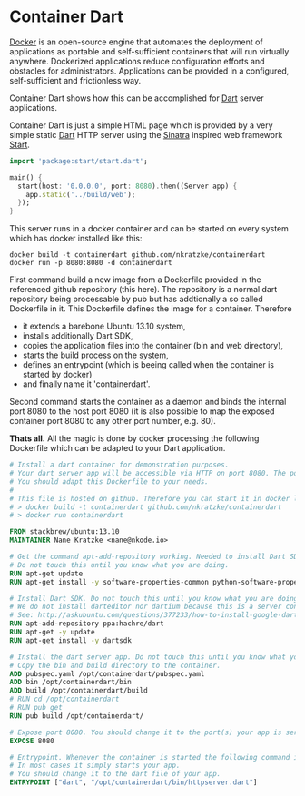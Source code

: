 Container Dart
==============

[docker]: https://www.docker.io/
[dart]: https://www.dartlang.org/
[start]: https://github.com/lvivski/start
[sinatra]: http://www.sinatrarb.com/

[Docker][docker] is an open-source engine that automates the deployment of applications as portable and self-sufficient containers that will run virtually anywhere. Dockerized applications reduce configuration efforts and obstacles for administrators. Applications can be provided in a configured, self-sufficient and frictionless way.

Container Dart shows how this can be accomplished for [Dart][dart] server applications.

Container Dart is just a simple HTML page which is provided by a very simple static [Dart][dart] HTTP server using the [Sinatra][sinatra] inspired web framework [Start][start].

```Dart
import 'package:start/start.dart';

main() {
  start(host: '0.0.0.0', port: 8080).then((Server app) {
    app.static('../build/web');
  });
}
```

This server runs in a docker container and can be started on every system which has docker installed like this:

```shell
docker build -t containerdart github.com/nkratzke/containerdart
docker run -p 8080:8080 -d containerdart
```

First command build a new image from a Dockerfile provided in the referenced github repository (this here). The repository is a normal dart repository being processable by pub but has addtionally a so called Dockerfile in it. This Dockerfile defines the image for a container. Therefore 

- it extends a barebone Ubuntu 13.10 system,
- installs additionally Dart SDK,
- copies the application files into the container (bin and web directory),
- starts the build process on the system,
- defines an entrypoint (which is beeing called when the container is started by docker)
- and finally name it 'containerdart'.

Second command starts the container as a daemon and binds the internal port 8080 to the host port 8080 (it is also possible to map the exposed container port 8080 to any other port number, e.g. 80).

__Thats all.__ All the magic is done by docker processing the following Dockerfile which can be adapted to your Dart application.

```Dockerfile
# Install a dart container for demonstration purposes.
# Your dart server app will be accessible via HTTP on port 8080. The port can be changed.
# You should adapt this Dockerfile to your needs.
#
# This file is hosted on github. Therefore you can start it in docker like this:
# > docker build -t containerdart github.com/nkratzke/containerdart
# > docker run containerdart

FROM stackbrew/ubuntu:13.10
MAINTAINER Nane Kratzke <nane@nkode.io>

# Get the command apt-add-repository working. Needed to install Dart SDK.
# Do not touch this until you know what you are doing.
RUN apt-get update
RUN apt-get install -y software-properties-common python-software-properties

# Install Dart SDK. Do not touch this until you know what you are doing.
# We do not install darteditor nor dartium because this is a server container.
# See: http://askubuntu.com/questions/377233/how-to-install-google-dart-in-ubuntu
RUN apt-add-repository ppa:hachre/dart
RUN apt-get -y update
RUN apt-get install -y dartsdk

# Install the dart server app. Do not touch this until you know what you are doing.
# Copy the bin and build directory to the container.
ADD pubspec.yaml /opt/containerdart/pubspec.yaml
ADD bin /opt/containerdart/bin
ADD build /opt/containerdart/build
# RUN cd /opt/containerdart
# RUN pub get
RUN pub build /opt/containerdart/

# Expose port 8080. You should change it to the port(s) your app is serving on.
EXPOSE 8080

# Entrypoint. Whenever the container is started the following command is executed in your container.
# In most cases it simply starts your app.
# You should change it to the dart file of your app.
ENTRYPOINT ["dart", "/opt/containerdart/bin/httpserver.dart"]
```
